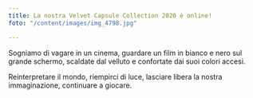 ```yaml
---
title: La nostra Velvet Capsule Collection 2020 è online!
foto: "/content/images/img_4798.jpg"

---
```

Sogniamo di vagare in un cinema, guardare un film in bianco e nero sul grande schermo, scaldate dal velluto e confortate dai suoi colori accesi.

Reinterpretare il mondo, riempirci di luce, lasciare libera la nostra immaginazione, continuare a giocare.